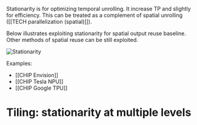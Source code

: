 Stationarity is for optimizing temporal unrolling. It increase TP and slightly for efficiency. This can be treated as a complement of spatial unrolling ([[TECH parallelization (spatial)]]). 

Below illustrates exploiting stationarity for spatial output reuse baseline. Other methods of spatial reuse can be still exploited. 
  
![Stationarity](stationarity.png)

Examples: 
- [[CHIP Envision]]
- [[CHIP Tesla NPU]]
- [[CHIP Google TPU]]

# Tiling: stationarity at multiple levels

